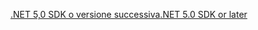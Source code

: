 [<span data-ttu-id="b0f4e-101">.NET 5,0 SDK o versione successiva</span><span class="sxs-lookup"><span data-stu-id="b0f4e-101">.NET 5.0 SDK or later</span></span>](https://dotnet.microsoft.com/download/dotnet/5.0)
